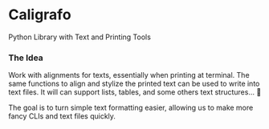# Caligrafo
Python Library with Text and Printing Tools

### The Idea
Work with alignments for texts, essentially when printing at terminal.
The same functions to align and stylize the printed text can be used to write into text files.
It will can support lists, tables, and some others text structures… 🤔

The goal is to turn simple text formatting easier, allowing us to make more fancy CLIs and text files quickly.

